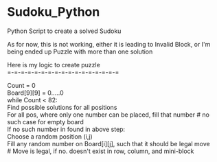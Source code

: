 # Sudoku_Python
Python Script to create a solved Sudoku 

As for now, this is not working, either it is leading to Invalid Block, 
or I'm being ended up Puzzle with more than one solution

Here is my logic to create puzzle  
=-=-=-=-=-=-=-=-=-=-=-=-=-=-=-=-=

Count = 0  
Board[9][9] = 0.....0   
while Count < 82:  
  Find possible solutions for all positions  
  For all pos, where only one number can be placed, fill that number # no such case for empty board  
  If no such number in found in above step:  
    Choose a random position (i,j)  
    Fill any random number on Board[i][j], such that it should be legal move  
    # Move is legal, if no. doesn't exist in row, column, and mini-block  
